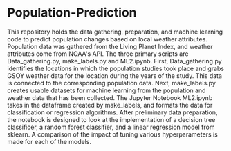 # Population-Prediction
This repository holds the data gathering, preparation, and machine learning code to predict population changes based on local weather attributes. Population data was gathered from the Living Planet Index, and weather attributes come from NOAA's API. The three primary scripts are Data_gathering.py, make_labels.py and ML2.ipynb. First, Data_gathering.py identifies the locations in which the population studies took place and grabs GSOY weather data for the location during the years of the study. This data is connected to the corresponding population data. Next, make_labels.py creates usable datasets for machine learning from the population and weather data that has been collected. The Jupyter Notebook ML2.ipynb takes in the dataframe created by make_labels, and formats the data for classification or regression algorithms. After preliminary data preparation, the notebook is designed to look at the implementation of a decision tree classificer, a random forest classifier, and a linear regression model from sklearn. A comparison of the impact of tuning various hyperparameters is made for each of the models.
